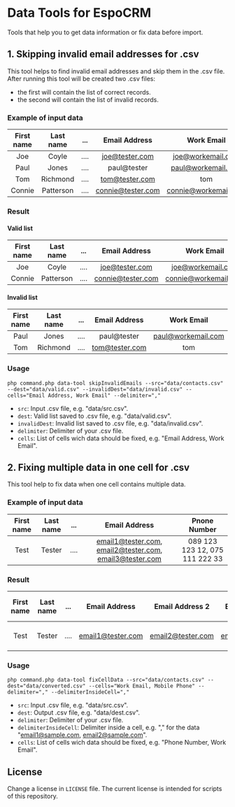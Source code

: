 # Data Tools for EspoCRM

Tools that help you to get data information or fix data before import.

## 1. Skipping invalid email addresses for .csv

This tool helps to find invalid email addresses and skip them in the .csv file.
After running this tool will be created two .csv files:

- the first will contain the list of correct records.
- the second will contain the list of invalid records.

### Example of input data

| First name | Last name |  ... | Email Address | Work Email |
|:----:|:----:|:----:| :----:| :----:|
| Joe |  Coyle | .... | joe@tester.com | joe@workemail.com |
| Paul | Jones | .... | paul@tester | paul@workemail.com |
| Tom |  Richmond | .... | tom@tester.com | tom |
| Connie |  Patterson | .... | connie@tester.com | connie@workemail.com  |

### Result

#### Valid list

| First name | Last name |  ... | Email Address | Work Email |
|:----:|:----:|:----:| :----:| :----:|
| Joe |  Coyle | .... | joe@tester.com | joe@workemail.com |
| Connie |  Patterson | .... | connie@tester.com | connie@workemail.com  |

#### Invalid list

| First name | Last name |  ... | Email Address | Work Email |
|:----:|:----:|:----:| :----:| :----:|
| Paul | Jones | .... | paul@tester | paul@workemail.com |
| Tom |  Richmond | .... | tom@tester.com | tom |

### Usage

```
php command.php data-tool skipInvalidEmails --src="data/contacts.csv" --dest="data/valid.csv" --invalidDest="data/invalid.csv" --cells="Email Address, Work Email" --delimiter=","
```

- `src`: Input .csv file, e.g. "data/src.csv".
- `dest`: Valid list saved to .csv file, e.g. "data/valid.csv".
- `invalidDest`: Invalid list saved to .csv file, e.g. "data/invalid.csv".
- `delimiter`: Delimiter of your .csv file.
- `cells`: List of cells wich data should be fixed, e.g. "Email Address, Work Email".

## 2. Fixing multiple data in one cell for .csv

This tool help to fix data when one cell contains multiple data.

### Example of input data

| First name | Last name |  ... | Email Address | Pnone Number |
|:----:|:----:|:----:| :----:| :----:|
| Test |  Tester | .... | email1@tester.com, email2@tester.com, email3@tester.com | 089 123 123 12, 075 111 222 33 |

### Result

| First name | Last name |  ... | Email Address | Email Address 2 | Email Address 3 | Pnone Number | Pnone Number 2 |
|:----:|:----:|:----:| :----:| :----:|:----:|:----:|:----:|
| Test |  Tester | .... | email1@tester.com | email2@tester.com | email3@tester.com | 089 123 123 12 | 075 111 222 33 |

### Usage

```
php command.php data-tool fixCellData --src="data/contacts.csv" --dest="data/converted.csv" --cells="Work Email, Mobile Phone" --delimiter="," --delimiterInsideCell=","
```

- `src`: Input .csv file, e.g. "data/src.csv".
- `dest`: Output .csv file, e.g. "data/dest.csv".
- `delimiter`: Delimiter of your .csv file.
- `delimiterInsideCell`: Delimiter inside a cell, e.g. "," for the data "email1@sample.com, email2@sample.com".
- `cells`: List of cells wich data should be fixed, e.g. "Phone Number, Work Email".

## License

Change a license in `LICENSE` file. The current license is intended for scripts of this repository.
